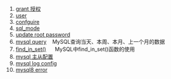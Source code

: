 1. [grant 授权](/Inc/MySql/inc/grant.md)
2. [user](/Inc/MySql/inc/user.md)
3. [confguire](/Inc/MySql/inc/confguire.md)
4. [sql_mode](/Inc/MySql/inc/sql_mode.md)
5. [update root password](/Inc/MySql/inc/update_root_password.md)
6. [mysql query](/Inc/MySql/inc/query.md)&nbsp;&nbsp;&nbsp;&nbsp;MySQL查询当天、本周、本月、上一个月的数据
7. [find_in_set()](/Inc/MySql/inc/find_in_set.md) &nbsp;&nbsp;&nbsp;&nbsp; MySQL中find_in_set()函数的使用
8. [mysql 主从配置](/Inc/MySql/inc/master-slave.md)
9. [mysql log config](/Inc/MySql/inc/log-config.md)
10. [mysql8 error](/Inc/MySql/inc/mysql8.md)
